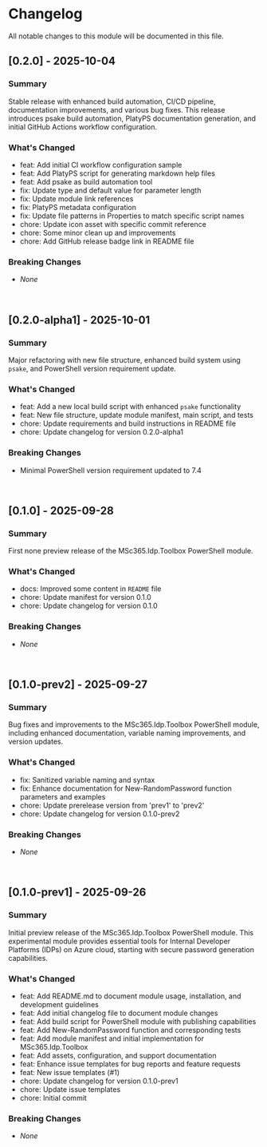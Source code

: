 # Changelog

All notable changes to this module will be documented in this file.

<!--
## [Unreleased] - YYYY-MM-DD

### Summary


### What's Changed
- feat: Add or update feature
- fix: Fixed issue
- chore: Common tasks
- docs: Add or update documentation

### Breaking Changes
- _None_

<br>
-->

## [0.2.0] - 2025-10-04

### Summary

Stable release with enhanced build automation, CI/CD pipeline, documentation improvements, and various bug fixes. This release introduces psake build automation, PlatyPS documentation generation, and initial GitHub Actions workflow configuration.

### What's Changed
- feat: Add initial CI workflow configuration sample
- feat: Add PlatyPS script for generating markdown help files
- feat: Add psake as build automation tool
- fix: Update type and default value for parameter length
- fix: Update module link references
- fix: PlatyPS metadata configuration
- fix: Update file patterns in Properties to match specific script names
- chore: Update icon asset with specific commit reference
- chore: Some minor clean up and improvements
- chore: Add GitHub release badge link in README file

### Breaking Changes
- _None_

<br>

<!-- markdownlint-disable MD024 -->

## [0.2.0-alpha1] - 2025-10-01

### Summary
Major refactoring with new file structure, enhanced build system using `psake`, and PowerShell version requirement update.

### What's Changed
- feat: Add a new local build script with enhanced `psake` functionality
- feat: New file structure, update module manifest, main script, and tests
- chore: Update requirements and build instructions in README file
- chore: Update changelog for version 0.2.0-alpha1

### Breaking Changes
- Minimal PowerShell version requirement updated to 7.4

<br>

## [0.1.0] - 2025-09-28

### Summary
First none preview release of the MSc365.Idp.Toolbox PowerShell module.

### What's Changed
- docs: Improved some content in `README` file
- chore: Update manifest for version 0.1.0
- chore: Update changelog for version 0.1.0

### Breaking Changes
- _None_

<br>

## [0.1.0-prev2] - 2025-09-27

### Summary

Bug fixes and improvements to the MSc365.Idp.Toolbox PowerShell module, including enhanced documentation, variable naming improvements, and version updates.

### What's Changed
- fix: Sanitized variable naming and syntax
- fix: Enhance documentation for New-RandomPassword function parameters and examples
- chore: Update prerelease version from 'prev1' to 'prev2'
- chore: Update changelog for version 0.1.0-prev2

### Breaking Changes
- _None_

<br>

## [0.1.0-prev1] - 2025-09-26

### Summary

Initial preview release of the MSc365.Idp.Toolbox PowerShell module. This experimental module provides essential tools for Internal Developer Platforms (IDPs) on Azure cloud, starting with secure password generation capabilities.

### What's Changed
- feat: Add README.md to document module usage, installation, and development guidelines
- feat: Add initial changelog file to document module changes
- feat: Add build script for PowerShell module with publishing capabilities
- feat: Add New-RandomPassword function and corresponding tests
- feat: Add module manifest and initial implementation for MSc365.Idp.Toolbox
- feat: Add assets, configuration, and support documentation
- feat: Enhance issue templates for bug reports and feature requests
- feat: New issue templates (#1)
- chore: Update changelog for version 0.1.0-prev1
- chore: Update issue templates
- chore: Initial commit

### Breaking Changes
- _None_
